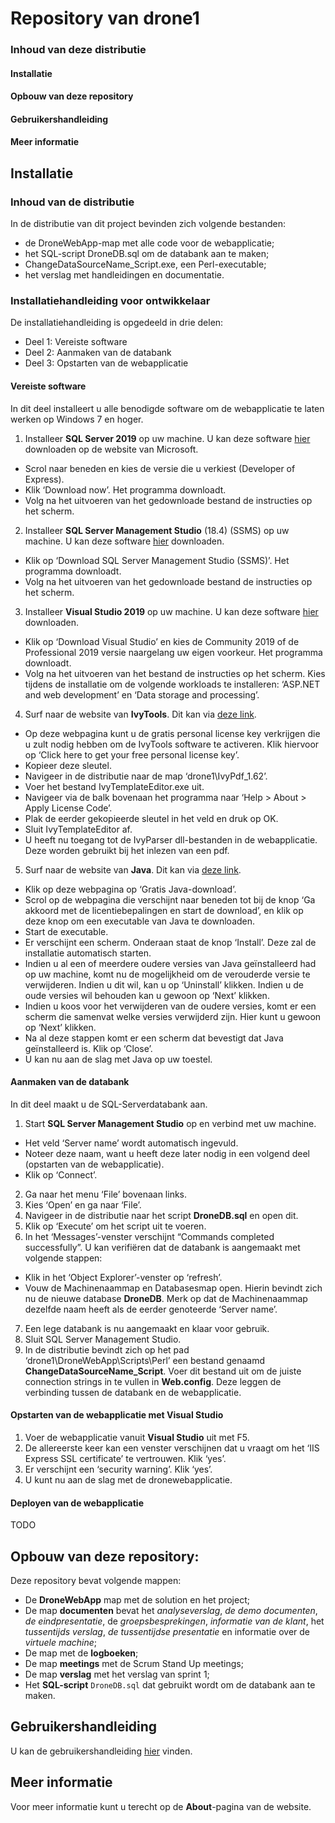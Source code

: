 # Repository van drone1

### Inhoud van deze distributie

#### Installatie

#### Opbouw van deze repository

#### Gebruikershandleiding

#### Meer informatie

## Installatie

### Inhoud van de distributie

In de distributie van dit project bevinden zich volgende bestanden:
*	de DroneWebApp-map met alle code voor de webapplicatie;
*	het SQL-script DroneDB.sql om de databank aan te maken;
*	ChangeDataSourceName_Script.exe, een Perl-executable;
*	het verslag met handleidingen en documentatie.

### Installatiehandleiding voor ontwikkelaar

De installatiehandleiding is opgedeeld in drie delen:
*	Deel 1: Vereiste software
*	Deel 2: Aanmaken van de databank
*	Deel 3: Opstarten van de webapplicatie

#### Vereiste software

In dit deel installeert u alle benodigde software om de webapplicatie te laten werken op Windows 7 en hoger.
1.	Installeer **SQL Server 2019** op uw machine. U kan deze software [hier](https://www.microsoft.com/en-us/sql-server/sql-server-downloads) downloaden op de website van Microsoft. 
*	Scrol naar beneden en kies de versie die u verkiest (Developer of Express). 
* Klik ‘Download now’. Het programma downloadt.
*	Volg na het uitvoeren van het gedownloade bestand de instructies op het scherm.
2.	Installeer **SQL Server Management Studio** (18.4) (SSMS) op uw machine. U kan deze software [hier](https://docs.microsoft.com/en-us/sql/ssms/download-sql-server-management-studio-ssms?redirectedfrom=MSDN&view=sql-server-ver15) downloaden. 
*	Klik op ‘Download SQL Server Management Studio (SSMS)’. Het programma downloadt.
*	Volg na het uitvoeren van het gedownloade bestand de instructies op het scherm.
3.	Installeer **Visual Studio 2019** op uw machine. U kan deze software [hier](https://visualstudio.microsoft.com/vs/) downloaden. 
*	Klik op ‘Download Visual Studio’ en kies de Community 2019 of de Professional 2019 versie naargelang uw eigen voorkeur. Het programma downloadt.
*	Volg na het uitvoeren van het bestand de instructies op het scherm. Kies tijdens de installatie om de volgende workloads te installeren: ‘ASP.NET and web development’ en ‘Data storage and processing’.
4.	Surf naar de website van **IvyTools**. Dit kan via [deze link](http://www.ivytools.net/index.html).
*	Op deze webpagina kunt u de gratis personal license key verkrijgen die u zult nodig hebben om de IvyTools software te activeren. Klik hiervoor op ‘Click here to get your free personal license key’.
*	Kopieer deze sleutel.
*	Navigeer in de distributie naar de map ‘drone1\IvyPdf_1.62’. 
*	Voer het bestand IvyTemplateEditor.exe uit.
*	Navigeer via de balk bovenaan het programma naar ‘Help > About > Apply License Code’.
*	Plak de eerder gekopieerde sleutel in het veld en druk op OK.
*	Sluit IvyTemplateEditor af.
*	U heeft nu toegang tot de IvyParser dll-bestanden in de webapplicatie. Deze worden gebruikt bij het inlezen van een pdf.
5.	Surf naar de website van **Java**. Dit kan via [deze link](https://www.java.com/nl/).
*	Klik op deze webpagina op ‘Gratis Java-download’.
*	Scrol op de webpagina die verschijnt naar beneden tot bij de knop ‘Ga akkoord met de licentiebepalingen en start de download’, en klik op deze knop om een executable van Java te downloaden.
*	Start de executable.
*	Er verschijnt een scherm. Onderaan staat de knop ‘Install’. Deze zal de installatie automatisch starten.
*	Indien u al een of meerdere oudere versies van Java geïnstalleerd had op uw machine, komt nu de mogelijkheid om de verouderde versie te verwijderen. Indien u dit wil, kan u op ‘Uninstall’ klikken. Indien u de oude versies wil behouden kan u gewoon op ‘Next’ klikken.
*	Indien u koos voor het verwijderen van de oudere versies, komt er een scherm die samenvat welke versies verwijderd zijn. Hier kunt u gewoon op ‘Next’ klikken.
*	Na al deze stappen komt er een scherm dat bevestigt dat Java geïnstalleerd is. Klik op ‘Close’. 
*	U kan nu aan de slag met Java op uw toestel.

#### Aanmaken van de databank

In dit deel maakt u de SQL-Serverdatabank aan.
1.	Start **SQL Server Management Studio** op en verbind met uw machine. 
*	Het veld ‘Server name’ wordt automatisch ingevuld. 
*	Noteer deze naam, want u heeft deze later nodig in een volgend deel (opstarten van de webapplicatie). 
*	Klik op ‘Connect’.
2.	Ga naar het menu ‘File’ bovenaan links. 
3.	Kies ‘Open’ en ga naar ‘File’. 
4.	Navigeer in de distributie naar het script **DroneDB.sql** en open dit.
5.	Klik op ‘Execute’ om het script uit te voeren. 
6.	In het ‘Messages’-venster verschijnt  “Commands completed successfully”. U kan verifiëren dat de databank is aangemaakt met volgende stappen:
*	Klik in het ‘Object Explorer’-venster op ‘refresh’.
*	Vouw de Machinenaammap en Databasesmap open. Hierin bevindt zich nu de nieuwe database **DroneDB**. Merk op dat de Machinenaammap dezelfde naam heeft als de eerder genoteerde ‘Server name’.
7.	Een lege databank is nu aangemaakt en klaar voor gebruik.
8.	Sluit SQL Server Management Studio.
9.	In de distributie bevindt zich op het pad ‘drone1\DroneWebApp\Scripts\Perl’ een bestand genaamd **ChangeDataSourceName_Script**. Voer dit bestand uit om de juiste connection strings in te vullen in **Web.config**. Deze leggen de verbinding tussen de databank en de webapplicatie.


#### Opstarten van de webapplicatie met Visual Studio

1.	Voer de webapplicatie vanuit **Visual Studio** uit met F5.
2.	De allereerste keer kan een venster verschijnen dat u vraagt om het ‘IIS Express SSL certificate’ te vertrouwen. Klik ‘yes’.
3.	Er verschijnt een ‘security warning’. Klik ‘yes’.
4.	U kunt nu aan de slag met de dronewebapplicatie.

#### Deployen van de webapplicatie

TODO

## Opbouw van deze repository:

Deze repository bevat volgende mappen:
* De **DroneWebApp** map met de solution en het project;
* De map **documenten** bevat het _analyseverslag_, _de demo documenten_, _de eindpresentatie_, de _groepsbesprekingen_, _informatie van de klant_, het _tussentijds verslag_, _de tussentijdse presentatie_ en informatie over de _virtuele machine_;
* De map met de **logboeken**;
* De map **meetings** met de Scrum Stand Up meetings;
* De map **verslag** met het verslag van sprint 1;
* Het **SQL-script** `DroneDB.sql` dat gebruikt wordt om de databank aan te maken.


## Gebruikershandleiding

U kan de gebruikershandleiding [hier](https://github.ugent.be/bp-2020/drone1/blob/master/verslag/Gebruikershandleiding.pdf) vinden.

## Meer informatie

Voor meer informatie kunt u terecht op de **About**-pagina van de website.
